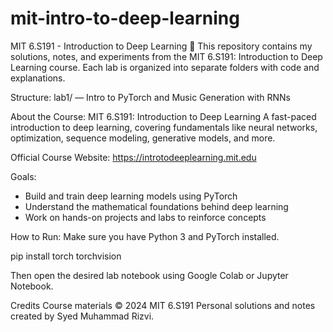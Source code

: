 # mit-intro-to-deep-learning
MIT 6.S191 - Introduction to Deep Learning 🚀
This repository contains my solutions, notes, and experiments from the MIT 6.S191: Introduction to Deep Learning course.
Each lab is organized into separate folders with code and explanations.

Structure:
lab1/ — Intro to PyTorch and Music Generation with RNNs

About the Course:
MIT 6.S191: Introduction to Deep Learning
A fast-paced introduction to deep learning, covering fundamentals like neural networks, optimization, sequence modeling, generative models, and more.

Official Course Website: https://introtodeeplearning.mit.edu

Goals:

- Build and train deep learning models using PyTorch
- Understand the mathematical foundations behind deep learning
- Work on hands-on projects and labs to reinforce concepts

How to Run:
Make sure you have Python 3 and PyTorch installed.

pip install torch torchvision

Then open the desired lab notebook using Google Colab or Jupyter Notebook.

Credits
Course materials © 2024 MIT 6.S191
Personal solutions and notes created by Syed Muhammad Rizvi.

